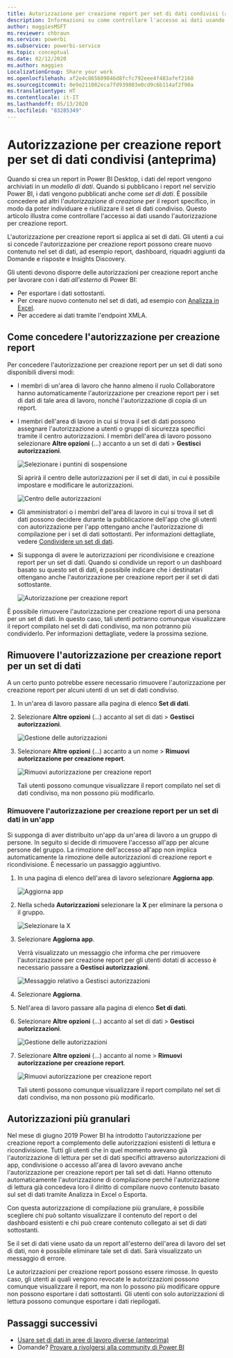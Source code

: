 ```yaml
---
title: Autorizzazione per creazione report per set di dati condivisi (anteprima)
description: Informazioni su come controllare l'accesso ai dati usando l'autorizzazione per creazione report.
author: maggiesMSFT
ms.reviewer: chbraun
ms.service: powerbi
ms.subservice: powerbi-service
ms.topic: conceptual
ms.date: 02/12/2020
ms.author: maggies
LocalizationGroup: Share your work
ms.openlocfilehash: af2e4c865609846d8fcfc792eee4f483afef2160
ms.sourcegitcommit: 0e9e211082eca7fd939803e0cd9c6b114af2f90a
ms.translationtype: HT
ms.contentlocale: it-IT
ms.lasthandoff: 05/13/2020
ms.locfileid: "83285349"
---
```

# <a name="build-permission-for-shared-datasets-preview"></a>Autorizzazione per creazione report per set di dati condivisi (anteprima)

Quando si crea un report in Power BI Desktop, i dati del report vengono archiviati in un *modello di dati*. Quando si pubblicano i report nel servizio Power BI, i dati vengono pubblicati anche come *set di dati*. È possibile concedere ad altri l'*autorizzazione di creazione* per il report specifico, in modo da poter individuare e riutilizzare il set di dati condiviso. Questo articolo illustra come controllare l'accesso ai dati usando l'autorizzazione per creazione report.

L'autorizzazione per creazione report si applica ai set di dati. Gli utenti a cui si concede l'autorizzazione per creazione report possono creare nuovo contenuto nel set di dati, ad esempio report, dashboard, riquadri aggiunti da Domande e risposte e Insights Discovery. 

Gli utenti devono disporre delle autorizzazioni per creazione report anche per lavorare con i dati *all'esterno* di Power BI:

- Per esportare i dati sottostanti.
- Per creare nuovo contenuto nel set di dati, ad esempio con [Analizza in Excel](../collaborate-share/service-analyze-in-excel.md).
- Per accedere ai dati tramite l'endpoint XMLA.

## <a name="ways-to-give-build-permission"></a>Come concedere l'autorizzazione per creazione report

Per concedere l'autorizzazione per creazione report per un set di dati sono disponibili diversi modi:

- I membri di un'area di lavoro che hanno almeno il ruolo Collaboratore hanno automaticamente l'autorizzazione per creazione report per i set di dati di tale area di lavoro, nonché l'autorizzazione di copia di un report.
 
- I membri dell'area di lavoro in cui si trova il set di dati possono assegnare l'autorizzazione a utenti o gruppi di sicurezza specifici tramite il centro autorizzazioni. I membri dell'area di lavoro possono selezionare **Altre opzioni** (...) accanto a un set di dati > **Gestisci autorizzazioni**.

    ![Selezionare i puntini di sospensione](media/service-datasets-build-permissions/power-bi-dataset-permissions-new-look.png)

    Si aprirà il centro delle autorizzazioni per il set di dati, in cui è possibile impostare e modificare le autorizzazioni.

    ![Centro delle autorizzazioni](media/service-datasets-build-permissions/power-bi-dataset-remove-permissions-no-callouts.png)

- Gli amministratori o i membri dell'area di lavoro in cui si trova il set di dati possono decidere durante la pubblicazione dell'app che gli utenti con autorizzazione per l'app ottengano anche l'autorizzazione di compilazione per i set di dati sottostanti. Per informazioni dettagliate, vedere [Condividere un set di dati](service-datasets-share.md).

- Si supponga di avere le autorizzazioni per ricondivisione e creazione report per un set di dati. Quando si condivide un report o un dashboard basato su questo set di dati, è possibile indicare che i destinatari ottengano anche l'autorizzazione per creazione report per il set di dati sottostante.

    ![Autorizzazione per creazione report](media/service-datasets-build-permissions/power-bi-share-report-allow-users.png)

È possibile rimuovere l'autorizzazione per creazione report di una persona per un set di dati. In questo caso, tali utenti potranno comunque visualizzare il report compilato nel set di dati condiviso, ma non potranno più condividerlo. Per informazioni dettagliate, vedere la prossima sezione.

## <a name="remove-build-permission-for-a-dataset"></a>Rimuovere l'autorizzazione per creazione report per un set di dati

A un certo punto potrebbe essere necessario rimuovere l'autorizzazione per creazione report per alcuni utenti di un set di dati condiviso. 

1. In un'area di lavoro passare alla pagina di elenco **Set di dati**. 
1. Selezionare **Altre opzioni** (...) accanto al set di dati > **Gestisci autorizzazioni**.

    ![Gestione delle autorizzazioni](media/service-datasets-build-permissions/power-bi-dataset-permissions-new-look.png)

1. Selezionare **Altre opzioni** (...) accanto a un nome > **Rimuovi autorizzazione per creazione report**.

    ![Rimuovi autorizzazione per creazione report](media/service-datasets-build-permissions/power-bi-dataset-remove-build-permissions.png)

    Tali utenti possono comunque visualizzare il report compilato nel set di dati condiviso, ma non possono più modificarlo.

### <a name="remove-build-permission-for-a-dataset-in-an-app"></a>Rimuovere l'autorizzazione per creazione report per un set di dati in un'app

Si supponga di aver distribuito un'app da un'area di lavoro a un gruppo di persone. In seguito si decide di rimuovere l'accesso all'app per alcune persone del gruppo. La rimozione dell'accesso all'app non implica automaticamente la rimozione delle autorizzazioni di creazione report e ricondivisione. È necessario un passaggio aggiuntivo. 

1. In una pagina di elenco dell'area di lavoro selezionare **Aggiorna app**. 

    ![Aggiorna app](media/service-datasets-build-permissions/power-bi-app-update.png)

1. Nella scheda **Autorizzazioni** selezionare la **X** per eliminare la persona o il gruppo. 

    ![Selezionare la X](media/service-datasets-build-permissions/power-bi-app-delete-user.png)
1. Selezionare **Aggiorna app**.

    Verrà visualizzato un messaggio che informa che per rimuovere l'autorizzazione per creazione report per gli utenti dotati di accesso è necessario passare a **Gestisci autorizzazioni**. 

    ![Messaggio relativo a Gestisci autorizzazioni](media/service-datasets-build-permissions/power-bi-dataset-app-remove-message.png)

1. Selezionare **Aggiorna**.

1. Nell'area di lavoro passare alla pagina di elenco **Set di dati**. 
1. Selezionare **Altre opzioni** (...) accanto al set di dati > **Gestisci autorizzazioni**.

    ![Gestione delle autorizzazioni](media/service-datasets-build-permissions/power-bi-dataset-permissions-new-look.png)

1. Selezionare **Altre opzioni** (...) accanto al nome > **Rimuovi autorizzazione per creazione report**.

    ![Rimuovi autorizzazione per creazione report](media/service-datasets-build-permissions/power-bi-dataset-remove-build-permissions.png)

    Tali utenti possono comunque visualizzare il report compilato nel set di dati condiviso, ma non possono più modificarlo.

## <a name="more-granular-permissions"></a>Autorizzazioni più granulari

Nel mese di giugno 2019 Power BI ha introdotto l'autorizzazione per creazione report a complemento delle autorizzazioni esistenti di lettura e ricondivisione. Tutti gli utenti che in quel momento avevano già l'autorizzazione di lettura per set di dati specifici attraverso autorizzazioni di app, condivisione o accesso all'area di lavoro avevano anche l'autorizzazione per creazione report per tali set di dati. Hanno ottenuto automaticamente l'autorizzazione di compilazione perché l'autorizzazione di lettura già concedeva loro il diritto di compilare nuovo contenuto basato sul set di dati tramite Analizza in Excel o Esporta.

Con questa autorizzazione di compilazione più granulare, è possibile scegliere chi può soltanto visualizzare il contenuto del report o del dashboard esistenti e chi può creare contenuto collegato ai set di dati sottostanti.

Se il set di dati viene usato da un report all'esterno dell'area di lavoro del set di dati, non è possibile eliminare tale set di dati. Sarà visualizzato un messaggio di errore.

Le autorizzazioni per creazione report possono essere rimosse. In questo caso, gli utenti ai quali vengono revocate le autorizzazioni possono comunque visualizzare il report, ma non lo possono più modificare oppure non possono esportare i dati sottostanti. Gli utenti con solo autorizzazioni di lettura possono comunque esportare i dati riepilogati. 

## <a name="next-steps"></a>Passaggi successivi

- [Usare set di dati in aree di lavoro diverse (anteprima)](service-datasets-across-workspaces.md)
- Domande? [Provare a rivolgersi alla community di Power BI](https://community.powerbi.com/)
